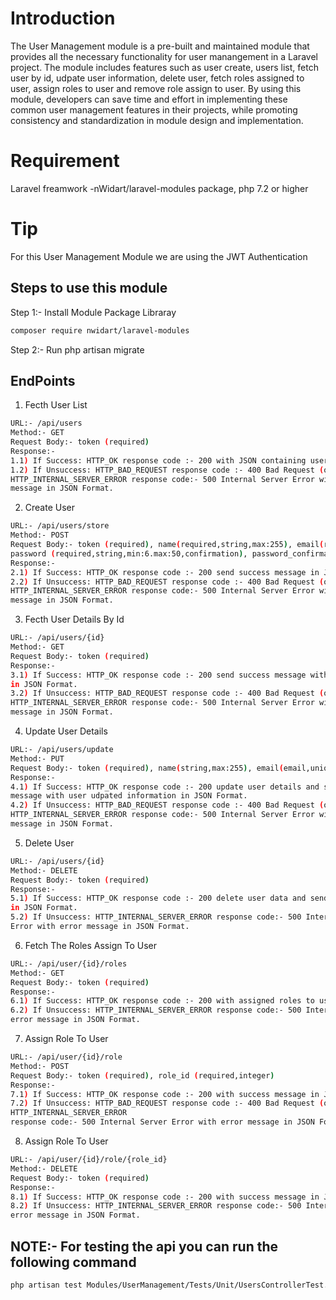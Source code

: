 # Introduction

The User Management module is a pre-built and maintained module that provides all the necessary functionality for user manangement in a Laravel project. The module includes features such as user create, users list, fetch user by id, udpate user information, delete user, fetch roles assigned to user, assign roles to user and remove role assign to user. By using this module, developers can save time and effort in implementing these common user management features in their projects, while promoting consistency and standardization in module design and implementation.


# Requirement

Laravel freamwork -nWidart/laravel-modules package, php 7.2 or higher

# Tip
For this User Management Module we are using the JWT Authentication 

## Steps to use this module


Step 1:- Install Module Package Libraray


```bash
composer require nwidart/laravel-modules
```

Step 2:- Run php artisan migrate



## EndPoints


1) Fecth User List

```bash
URL:- /api/users
Method:- GET
Request Body:- token (required)
Response:- 
1.1) If Success: HTTP_OK response code :- 200 with JSON containing users list.
1.2) If Unsuccess: HTTP_BAD_REQUEST response code :- 400 Bad Request (or) 
HTTP_INTERNAL_SERVER_ERROR response code:- 500 Internal Server Error with error
message in JSON Format.
```

2) Create User

```bash
URL:- /api/users/store
Method:- POST
Request Body:- token (required), name(required,string,max:255), email(required,email,unique),
password (required,string,min:6.max:50,confirmation), password_confirmation (same as password).
Response:- 
2.1) If Success: HTTP_OK response code :- 200 send success message in JSON Format.
2.2) If Unsuccess: HTTP_BAD_REQUEST response code :- 400 Bad Request (or) 
HTTP_INTERNAL_SERVER_ERROR response code:- 500 Internal Server Error with error
message in JSON Format.
```


3) Fecth User Details By Id

```bash
URL:- /api/users/{id}
Method:- GET
Request Body:- token (required)
Response:- 
3.1) If Success: HTTP_OK response code :- 200 send success message with user information
in JSON Format.
3.2) If Unsuccess: HTTP_BAD_REQUEST response code :- 400 Bad Request (or) 
HTTP_INTERNAL_SERVER_ERROR response code:- 500 Internal Server Error with error 
message in JSON Format.
```


4) Update User Details

```bash
URL:- /api/users/update
Method:- PUT
Request Body:- token (required), name(string,max:255), email(email,unique)
Response:- 
4.1) If Success: HTTP_OK response code :- 200 update user details and send success 
message with user udpated information in JSON Format.
4.2) If Unsuccess: HTTP_BAD_REQUEST response code :- 400 Bad Request (or) 
HTTP_INTERNAL_SERVER_ERROR response code:- 500 Internal Server Error with error
message in JSON Format.
```


5) Delete User

```bash
URL:- /api/users/{id}
Method:- DELETE
Request Body:- token (required)
Response:- 
5.1) If Success: HTTP_OK response code :- 200 delete user data and send success message
in JSON Format.
5.2) If Unsuccess: HTTP_INTERNAL_SERVER_ERROR response code:- 500 Internal Server
Error with error message in JSON Format.
```


6) Fetch The Roles Assign To User

```bash
URL:- /api/user/{id}/roles
Method:- GET
Request Body:- token (required)
Response:- 
6.1) If Success: HTTP_OK response code :- 200 with assigned roles to user in JSON Format.
6.2) If Unsuccess: HTTP_INTERNAL_SERVER_ERROR response code:- 500 Internal Server Error with
error message in JSON Format.
```


7) Assign Role To User

```bash
URL:- /api/user/{id}/role
Method:- POST
Request Body:- token (required), role_id (required,integer)
Response:- 
7.1) If Success: HTTP_OK response code :- 200 with success message in JSON Format.
7.2) If Unsuccess: HTTP_BAD_REQUEST response code :- 400 Bad Request (or) 
HTTP_INTERNAL_SERVER_ERROR
response code:- 500 Internal Server Error with error message in JSON Format.
```


8) Assign Role To User

```bash
URL:- /api/user/{id}/role/{role_id}
Method:- DELETE
Request Body:- token (required)
Response:- 
8.1) If Success: HTTP_OK response code :- 200 with success message in JSON Format.
8.2) If Unsuccess: HTTP_INTERNAL_SERVER_ERROR response code:- 500 Internal Server Error with
error message in JSON Format.
```

## NOTE:- For testing the api you can run the following command


```bash
php artisan test Modules/UserManagement/Tests/Unit/UsersControllerTest.php
```
